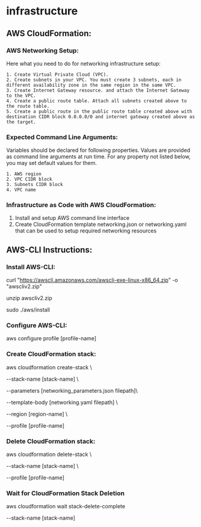 # infrastructure

## AWS CloudFormation:

### AWS Networking Setup:
Here what you need to do for networking infrastructure setup:

    1. Create Virtual Private Cloud (VPC).
    2. Create subnets in your VPC. You must create 3 subnets, each in different availability zone in the same region in the same VPC.
    3. Create Internet Gateway resource. and attach the Internet Gateway to the VPC.
    4. Create a public route table. Attach all subnets created above to the route table.
    5. Create a public route in the public route table created above with destination CIDR block 0.0.0.0/0 and internet gateway created above as the target.

### Expected Command Line Arguments:
Variables should be declared for following properties. Values are provided as command line arguments at run time. For any property not listed below, you may set default values for them.

    1. AWS region
    2. VPC CIDR block
    3. Subnets CIDR block
    4. VPC name

### Infrastructure as Code with AWS CloudFormation:
1. Install and setup AWS command line interface
2. Create CloudFormation template networking.json or networking.yaml that can be used to setup required networking resources

## AWS-CLI Instructions:

### Install AWS-CLI:
curl "https://awscli.amazonaws.com/awscli-exe-linux-x86_64.zip" -o "awscliv2.zip" 

unzip awscliv2.zip 

sudo ./aws/install

### Configure AWS-CLI:

aws configure profile [profile-name]

### Create CloudFormation stack:
aws cloudformation create-stack \

--stack-name [stack-name] \

--parameters [networking_parameters.json filepath]\

--template-body [networking.yaml filepath] \

--region [region-name] \

--profile [profile-name]


### Delete CloudFormation stack:
aws cloudformation delete-stack \

--stack-name [stack-name] \

--profile [profile-name]


### Wait for CloudFormation Stack Deletion
aws cloudformation wait stack-delete-complete 

--stack-name [stack-name]
